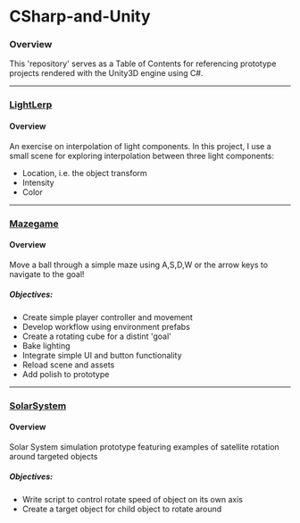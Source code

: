 # CSharp-and-Unity
### Overview
This 'repository' serves as a Table of Contents for referencing prototype projects rendered with the Unity3D engine using C#.
___

### [LightLerp](https://github.com/BrooksRadtke/LightLerp.github.io)
#### Overview
An exercise on interpolation of light components. In this project, I use a small scene for exploring interpolation between three light components:

* Location, i.e. the object transform
* Intensity
* Color
___

### [Mazegame](https://github.com/BrooksRadtke/MazeGame)
#### Overview
Move a ball through a simple maze using A,S,D,W or the arrow keys to navigate to the goal!
##### Objectives:
* Create simple player controller and movement
* Develop workflow using environment prefabs
* Create a rotating cube for a distint 'goal'
* Bake lighting
* Integrate simple UI and button functionality
* Reload scene and assets
* Add polish to prototype
___

### [SolarSystem](https://github.com/BrooksRadtke/SolarSystem)
#### Overview
Solar System simulation prototype featuring examples of satellite rotation around targeted objects 

##### Objectives:
* Write script to control rotate speed of object on its own axis
* Create a target object for child object to rotate around
